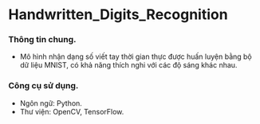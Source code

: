 # Handwritten_Digits_Recognition
### Thông tin chung.
- Mô hình nhận dạng số viết tay thời gian thực được huấn luyện bằng bộ dữ liệu MNIST, có khả năng thích nghi với các độ sáng khác nhau.
### Công cụ sử dụng.
- Ngôn ngữ: Python.
- Thư viện: OpenCV, TensorFlow.
